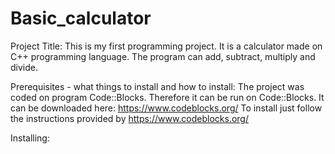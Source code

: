 # Basic_calculator

Project Title:
This is my first programming project. It is a calculator made on C++ programming language. The program can add, subtract, multiply and divide.

Prerequisites - what things to install and how to install:
The project was coded on program Code::Blocks. Therefore it can be run on Code::Blocks. It can be downloaded here: https://www.codeblocks.org/
To install just follow the instructions provided by https://www.codeblocks.org/

Installing:






